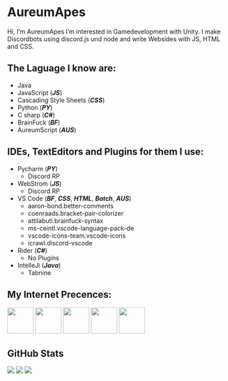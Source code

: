 # AureumApes
Hi, I’m AureumApes
I’m interested in Gamedevelopment with Unity. I make Discordbots using discord.js und node and write Websides with JS, HTML and CSS.

## The Laguage I know are:
* Java
* JavaScript (**_JS_**)
* Cascading Style Sheets (**_CSS_**)
* Python (**_PY_**)
* C sharp (**_C#_**)
* BrainFuck (**_BF_**)
* AureumScript (**_AUS_**)

## IDEs, TextEditors and Plugins for them I use:
* Pycharm (**_PY_**)
  * Discord RP
* WebStrom (**_JS_**)
  * Discord RP
* VS Code (**_BF_**, **_CSS_**, **_HTML_**, **_Batch_**, **_AUS_**)
  * aaron-bond.better-comments
  * coenraads.bracket-pair-colorizer
  * attilabuti.brainfuck-syntax
  * ms-ceintl.vscode-language-pack-de
  * vscode-icons-team.vscode-icons
  * icrawl.discord-vscode
* Rider (**_C#_**)
  * No Plugins
* IntelleJi (**_Java_**)
  * Tabnine

## My Internet Precences:

<span>
<a href="https://discord.com/users/608920482284306434"><img height="60" width="60" src="https://cdn.jsdelivr.net/npm/simple-icons@v4/icons/discord.svg"/></a>
 <a href="https://steamcommunity.com/id/AureumApes/"><img height="60" width="60" src="https://cdn.jsdelivr.net/npm/simple-icons@4.22.0/icons/steam.svg"></a>
 <a href="https://www.reddit.com/user/AureumApes"><img height="60" width="60" src="https://cdn.jsdelivr.net/npm/simple-icons@4.22.0/icons/reddit.svg"></a>
 <a href="https://twitch.tv/aureumapeslive"><img height="60" width="60" src="https://cdn.jsdelivr.net/npm/simple-icons@4.22.0/icons/twitch.svg"></a>
 <a href="https://twitter.com/ApesAureum"><img height="60" weight="60" src="https://cdn.jsdelivr.net/npm/simple-icons@4.22.0/icons/twitter.svg"></a>
</span>

## GitHub Stats
<span>
<img src="https://github-readme-stats.vercel.app/api?username=AureumApes&show_icons=true&count_private=true&theme=radical">
<img src="https://github-readme-stats.vercel.app/api/top-langs/?username=AureumApes&layout=compact&theme=radical">
<img src="https://github-profile-trophy.vercel.app/?username=AureumApes&theme=dark">
</span>
